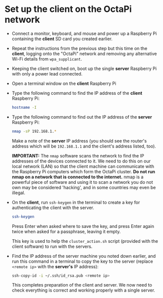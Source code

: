 # Set up the client on the OctaPi network

- Connect a monitor, keyboard, and mouse and power up a Raspberry Pi containing the **client** SD card you created earlier.

- Repeat the instructions from the previous step but this time on the **client**, logging onto the "OctaPi" network and removing any alternative Wi-Fi details from `wpa_supplicant`.

- Keeping the client switched on, boot up the single **server** Raspberry Pi with only a power lead connected.

- Open a terminal window on the **client** Raspberry Pi

- Type the following command to find the IP address of the **client** Raspberry Pi:

    ```bash
    hostname -I
    ```

- Type the following command to find out the IP address of the **server** Raspberry Pi:

    ```bash
    nmap -sP 192.168.1.*
    ```

    Make a note of the **server** IP address (you should see the router's address which will be `192.168.1.1` and the client's address listed, too).

    **IMPORTANT:** The `nmap` software scans the network to find the IP addresses of the devices connected to it. We need to do this on our local network (LAN) so that the client machine can communicate with the Raspberry Pi computers which form the OctaPi cluster. **Do not run nmap on a network that is connected to the internet.** nmap is a powerful piece of software and using it to scan a network you do not own may be considered 'hacking', and in some countries may even be illegal.

- On the **client**, run `ssh-keygen` in the terminal to create a key for authenticating the client with the server.

    ```bash
    ssh-keygen
    ```
    
    Press Enter when asked where to save the key, and press Enter again twice when asked for a passphrase, leaving it empty.

    This key is used to help the `cluster_action.sh` script (provided with the client software) to run with the servers.

- Find the IP address of the server machine you noted down earlier, and run this command in a terminal to copy the key to the server (replace `<remote ip>` with the **server's** IP address):

    ```bash
    ssh-copy-id -i ~/.ssh/id_rsa.pub <remote ip>
    ```

    This completes preparation of the client and server. We now need to check everything is correct and working properly with a single server.
